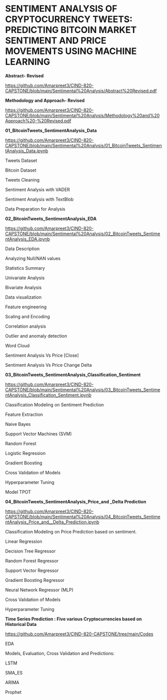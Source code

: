 # SENTIMENT ANALYSIS OF CRYPTOCURRENCY TWEETS: PREDICTING BITCOIN MARKET SENTIMENT AND PRICE MOVEMENTS USING MACHINE LEARNING

**Abstract- Revised**

https://github.com/Amarpreet3/CIND-820-CAPSTONE/blob/main/Sentimental%20Analysis/Abstract%20Revised.pdf

**Methodology and Approach- Revised**

https://github.com/Amarpreet3/CIND-820-CAPSTONE/blob/main/Sentimental%20Analysis/Methodology%20and%20Approach%20-%20Revised.pdf

**01_BitcoinTweets_SentimentAnalysis_Data**

https://github.com/Amarpreet3/CIND-820-CAPSTONE/blob/main/Sentimental%20Analysis/01_BitcoinTweets_SentimentAnalysis_Data.ipynb

Tweets Dataset

Bitcoin Dataset

Tweets Cleaning

Sentiment Analysis with VADER

Sentiment Analysis with TextBlob

Data Preparation for Analysis

**02_BitcoinTweets_SentimentAnalysis_EDA**

https://github.com/Amarpreet3/CIND-820-CAPSTONE/blob/main/Sentimental%20Analysis/02_BitcoinTweets_SentimentAnalysis_EDA.ipynb

Data Description

Analyzing Null/NAN values

Statistics Summary

Univariate Analysis

Bivariate Analysis

Data visualization

Feature engineering

Scaling and Encoding

Correlation analysis

Outlier and anomaly detection

Word Cloud

Sentiment Analysis Vs Price [Close]

Sentiment Analysis Vs Price Change Delta

**03_BitcoinTweets_SentimentAnalysis_Classification_Sentiment**

https://github.com/Amarpreet3/CIND-820-CAPSTONE/blob/main/Sentimental%20Analysis/03_BitcoinTweets_SentimentAnalysis_Classification_Sentiment.ipynb

Classification Modeling on Sentiment Prediction

Feature Extraction

Naive Bayes

Support Vector Machines (SVM)

Random Forest

Logistic Regression

Gradient Boosting

Cross Validation of Models

Hyperparameter Tuning

Model TPOT

**04_BitcoinTweets_SentimentAnalysis_Price_and _Delta Prediction**

https://github.com/Amarpreet3/CIND-820-CAPSTONE/blob/main/Sentimental%20Analysis/04_BitcoinTweets_SentimentAnalysis_Price_and__Delta_Prediction.ipynb

Classification Modeling on Price Prediction based on sentiment.

Linear Regression

Decision Tree Regressor

Random Forest Regressor

Support Vector Regressor

Gradient Boosting Regressor

Neural Network Regressor (MLP)

Cross Validation of Models

Hyperparameter Tuning

**Time Series Prediction : Five various Cryptocurrencies based on Historical Data**

https://github.com/Amarpreet3/CIND-820-CAPSTONE/tree/main/Codes

EDA

Models, Evaluation, Cross Validation and Predictions:

LSTM

SMA_ES

ARIMA

Prophet
